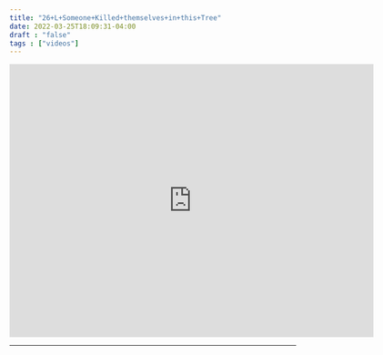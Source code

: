 ```yaml
---
title: "26+L+Someone+Killed+themselves+in+this+Tree"
date: 2022-03-25T18:09:31-04:00
draft : "false"
tags : ["videos"]
---
```


<iframe src="https://archive.org/embed/poliwat-vj-pack-mantra-of-1000-0-7/26+L+Someone+Killed+themselves+in+this+Tree+by+POLIW.AT+at+Paleblue.fm.mov" width="640" height="480" frameborder="0" webkitallowfullscreen="true" mozallowfullscreen="true" allowfullscreen></iframe>

<!--more-->

<!-- Insert embed code here  -->

___
